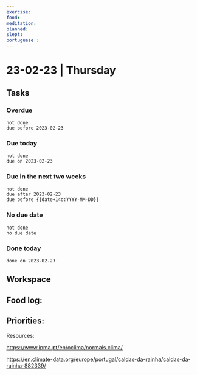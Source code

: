 ```yaml
---
exercise: 
food:
meditation:
planned:
slept:
portuguese :
---
```


# 23-02-23 | Thursday

## Tasks
### Overdue
```tasks
not done
due before 2023-02-23
```

### Due today
```tasks
not done
due on 2023-02-23
```

### Due in the next two weeks
```tasks
not done
due after 2023-02-23
due before {{date+14d:YYYY-MM-DD}}
```

### No due date
```tasks
not done
no due date
```

### Done today
```tasks
done on 2023-02-23
```

## Workspace


Food log:
- 

Priorities:
- 

Resources:

https://www.ipma.pt/en/oclima/normais.clima/

https://en.climate-data.org/europe/portugal/caldas-da-rainha/caldas-da-rainha-882339/